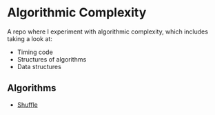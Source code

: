 # Algorithmic Complexity

A repo where I experiment with algorithmic complexity, which includes taking a look at:
- Timing code
- Structures of algorithms
- Data structures

## Algorithms

- [Shuffle](shuffle.md)
